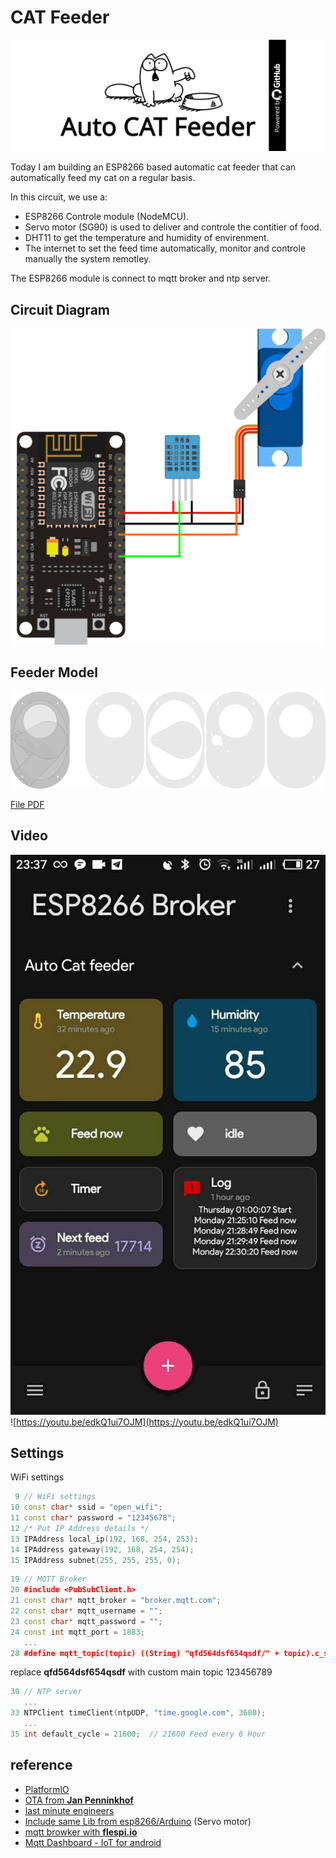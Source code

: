 # CAT Feeder

![CAT Feeder](doc/autocat_feeder.svg)

Today I am building an ESP8266 based automatic cat feeder that can automatically feed my cat on a regular basis. 

In this circuit, we use a:
- ESP8266 Controle module (NodeMCU).
- Servo motor (SG90) is used to deliver and controle the contitier of food.
- DHT11 to get the temperature and humidity of envirenment.
- The internet to set the feed time automatically, monitor and controle manually the system remotley.

The ESP8266 module is connect to mqtt broker and ntp server.

## Circuit Diagram

![schematic](doc/drawing.svg)  


## Feeder Model

[![](doc/path4139.png)](doc/cat_feeder-v3.svg)
  
[File PDF](doc/cat_feeder-v2.pdf)

## Video

[![](doc/photo_2021-07-12_23-38-07.jpg)](https://youtu.be/edkQ1ui7OJM)
![https://youtu.be/edkQ1ui7OJM](https://youtu.be/edkQ1ui7OJM)

## Settings

WiFi settings
```cpp
 9 // WiFi settings
10 const char* ssid = "open_wifi";
11 const char* password = "12345678";
12 /* Put IP Address details */
13 IPAddress local_ip(192, 168, 254, 253);
14 IPAddress gateway(192, 168, 254, 254);
15 IPAddress subnet(255, 255, 255, 0);
```

```cpp
19 // MQTT Broker
20 #include <PubSubClient.h>
21 const char* mqtt_broker = "broker.mqtt.com";
22 const char* mqtt_username = "";
23 const char* mqtt_password = "";
24 const int mqtt_port = 1883;
   ...
28 #define mqtt_topic(topic) ((String) "qfd564dsf654qsdf/" + topic).c_str()
```
replace **qfd564dsf654qsdf** with custom main topic
123456789
```cpp
30 // NTP server
   ...
33 NTPClient timeClient(ntpUDP, "time.google.com", 3600);
   ...
35 int default_cycle = 21600;  // 21600 Feed every 6 Hour
```


## reference

- [PlatformIO](https://docs.platformio.org/en/latest/platforms/espressif8266.html)
- [OTA from **Jan Penninkhof**](https://www.youtube.com/watch?v=lXchL3hpDO4&list=LL&index=5)
- [last minute engineers](https://lastminuteengineers.com/esp8266-nodemcu-arduino-tutorial/)
- [Include same Lib from esp8266/Arduino](https://github.com/esp8266/Arduino) (Servo motor)
- [mqtt browker with **flespi.io**](https://flespi.io/#/)
- [Mqtt Dashboard - IoT for android](https://play.google.com/store/apps/details?id=com.app.vetru.mqttdashboard&hl=en&gl=US)
